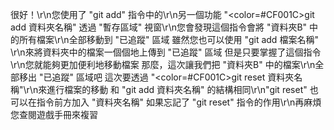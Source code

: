 很好！\r\n您使用了 "git add" 指令中的\r\n另一個功能 "<color=#CF001C>git add 資料夾名稱</color>"
透過 "暫存區域" 視窗\r\n您會發現這個指令會將 "資料夾B" 中的所有檔案\r\n全部移動到 "已追蹤" 區域
雖然您也可以使用 "git add 檔案名稱" \r\n來將資料夾中的檔案一個個地上傳到 "已追蹤" 區域
但是只要掌握了這個指令\r\n您就能夠更加便利地移動檔案
那麼，這次讓我們把 "資料夾B" 中的檔案\r\n全部移出 "已追蹤" 區域吧
這次要透過 "<color=#CF001C>git reset 資料夾名稱</color>"\r\n來進行檔案的移動
和 "git add 資料夾名稱" 的結構相同\r\n"git reset" 也可以在指令前方加入 "資料夾名稱" 
如果忘記了 "git reset" 指令的作用\r\n再麻煩您查閱遊戲手冊來複習